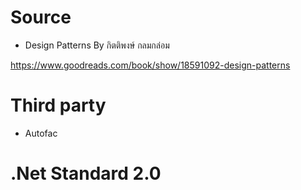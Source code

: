 # Source
- Design Patterns By กิตติพงษ์ กลมกล่อม

https://www.goodreads.com/book/show/18591092-design-patterns

# Third party
- Autofac

# .Net Standard 2.0

